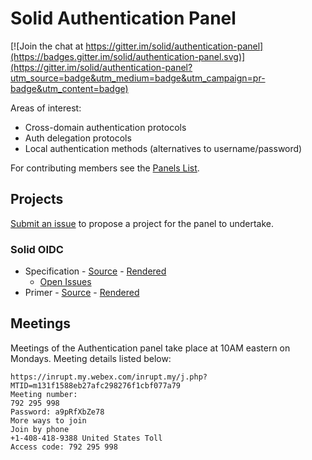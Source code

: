 # Solid Authentication Panel

[![Join the chat at https://gitter.im/solid/authentication-panel](https://badges.gitter.im/solid/authentication-panel.svg)](https://gitter.im/solid/authentication-panel?utm_source=badge&utm_medium=badge&utm_campaign=pr-badge&utm_content=badge)

Areas of interest:

* Cross-domain authentication protocols
* Auth delegation protocols
* Local authentication methods (alternatives to username/password)

For contributing members see the
[Panels List](https://github.com/solid/process/blob/master/panels.md#authentication-panel).

## Projects

[Submit an issue](https://github.com/solid/authentication-panel/issues/new)
to propose a project for the panel to undertake.

### Solid OIDC

* Specification - [Source](https://github.com/solid/authentication-panel/tree/master/proposals/solid-oidc/index.bs) - [Rendered](https://solid.github.io/authentication-panel/solid-oidc/)
  * [Open Issues](https://github.com/solid/authentication-panel/issues?q=is%3Aissue+is%3Aopen+label%3ASolid-OIDC)
* Primer - [Source](https://github.com/solid/authentication-panel/tree/master/proposals/solid-oidc-primer/index.bs) - [Rendered](https://solid.github.io/authentication-panel/solid-oidc-primer/)

## Meetings

Meetings of the Authentication panel take place at 10AM eastern on Mondays. Meeting details listed below:

```
https://inrupt.my.webex.com/inrupt.my/j.php?MTID=m131f1588eb27afc298276f1cbf077a79
Meeting number:
792 295 998
Password: a9pRfXbZe78
More ways to join
Join by phone
+1-408-418-9388 United States Toll
Access code: 792 295 998
```
